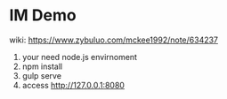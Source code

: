 # IM Demo

wiki: https://www.zybuluo.com/mckee1992/note/634237

1. your need node.js envirnoment
2. npm install
3. gulp serve
4. access http://127.0.0.1:8080
